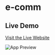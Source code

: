 # e-comm

## Live Demo

[Visit the Live Website](https://eclectic-clafoutis-74ea79.netlify.app/)

![App Preview](Downloads/tailimg.png)
